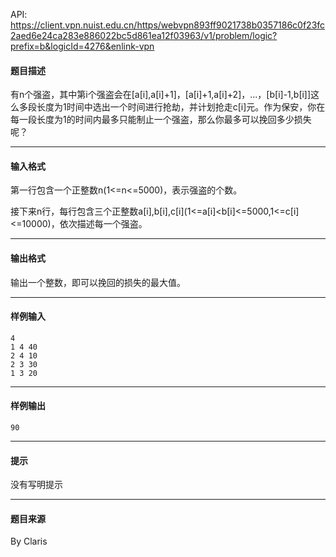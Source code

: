 API: https://client.vpn.nuist.edu.cn/https/webvpn893ff9021738b0357186c0f23fc2aed6e24ca283e886022bc5d861ea12f03963/v1/problem/logic?prefix=b&logicId=4276&enlink-vpn

#### 题目描述

有n个强盗，其中第i个强盗会在\[a\[i\],a\[i\]+1\]，\[a\[i\]+1,a\[i\]+2\]，...，\[b\[i\]-1,b\[i\]\]这么多段长度为1时间中选出一个时间进行抢劫，并计划抢走c\[i\]元。作为保安，你在每一段长度为1的时间内最多只能制止一个强盗，那么你最多可以挽回多少损失呢？

---

#### 输入格式

第一行包含一个正整数n(1<=n<=5000)，表示强盗的个数。

接下来n行，每行包含三个正整数a\[i\],b\[i\],c\[i\](1<=a\[i\]<b\[i\]<=5000,1<=c\[i\]<=10000)，依次描述每一个强盗。

---

#### 输出格式

输出一个整数，即可以挽回的损失的最大值。

---

#### 样例输入
```
4
1 4 40
2 4 10
2 3 30
1 3 20
```

---

#### 样例输出
```
90

```

---

#### 提示

没有写明提示

---

#### 题目来源

By Claris